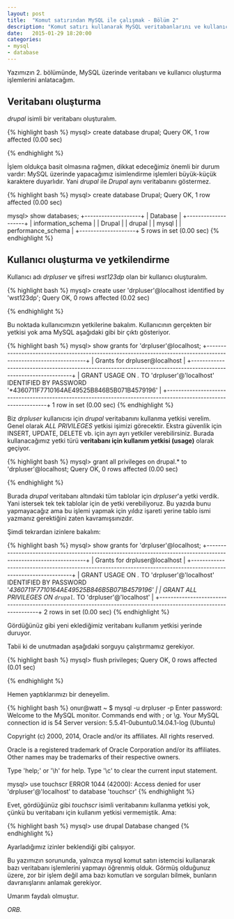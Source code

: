 ```yaml
---
layout: post
title:  "Komut satırından MySQL ile çalışmak - Bölüm 2"
description: "Komut satırı kullanarak MySQL veritabanlarını ve kullanıcılarını yönetmek - bölüm 2"
date:   2015-01-29 18:20:00
categories:
- mysql
- database
---
```


Yazımızın 2. bölümünde, MySQL üzerinde veritabanı ve kullanıcı oluşturma işlemlerini anlatacağım.

## Veritabanı oluşturma

*drupal* isimli bir veritabanı oluşturalım.

{% highlight bash %}
mysql> create database drupal;
Query OK, 1 row affected (0.00 sec)

{% endhighlight %}

İşlem oldukça basit olmasına rağmen, dikkat edeceğimiz önemli bir durum vardır: MySQL üzerinde yapacağımız isimlendirme işlemleri büyük-küçük karaktere duyarlıdır. Yani *drupal* ile *Drupal* aynı veritabanını göstermez.

{% highlight bash %}
mysql> create database Drupal;
Query OK, 1 row affected (0.00 sec)

mysql> show databases;
+--------------------+
| Database           |
+--------------------+
| information_schema |
| Drupal             |
| drupal             |
| mysql              |
| performance_schema |
+--------------------+
5 rows in set (0.00 sec)
{% endhighlight %}

## Kullanıcı oluşturma ve yetkilendirme

Kullanıcı adı *drpluser* ve şifresi *wst123dp* olan bir kullanıcı oluşturalım.

{% highlight bash %}
mysql> create user 'drpluser'@localhost identified by 'wst123dp';
Query OK, 0 rows affected (0.02 sec)

{% endhighlight %}

Bu noktada kullanıcımızın yetkilerine bakalım. Kullanıcının gerçekten bir yetkisi yok ama MySQL aşağıdaki gibi bir çıktı gösteriyor.

{% highlight bash %}
mysql> show grants for 'drpluser'@localhost;
+-----------------------------------------------------------------------------------------------------------------+
| Grants for drpluser@localhost                                                                                   |
+-----------------------------------------------------------------------------------------------------------------+
| GRANT USAGE ON *.* TO 'drpluser'@'localhost' IDENTIFIED BY PASSWORD '*4360711F7710164AE49525B846B5B071B4579196' |
+-----------------------------------------------------------------------------------------------------------------+
1 row in set (0.00 sec)
{% endhighlight %}

Biz *drpluser* kullanıcısı için *drupal* veritabanını kullanma yetkisi verelim. Genel olarak *ALL PRIVILEGES* yetkisi işimizi görecektir. Ekstra güvenlik için INSERT, UPDATE, DELETE vb. için ayrı ayrı yetkiler verebilirsiniz. Burada kullanacağımız yetki türü **veritabanı için kullanım yetkisi (usage)** olarak geçiyor.

{% highlight bash %}
mysql> grant all privileges on drupal.* to 'drpluser'@localhost;
Query OK, 0 rows affected (0.00 sec)

{% endhighlight %}

Burada *drupal* veritabanı altındaki tüm tablolar için *drpluser*'a yetki verdik. Yani istersek tek tek tablolar için de yetki verebiliyoruz. Bu yazıda bunu yapmayacağız ama bu işlemi yapmak için yıldız işareti yerine tablo ismi yazmanız gerektiğini zaten kavramışsınızdır.

Şimdi tekrardan izinlere bakalım:

{% highlight bash %}
mysql> show grants for 'drpluser'@localhost;
+-----------------------------------------------------------------------------------------------------------------+
| Grants for drpluser@localhost                                                                                   |
+-----------------------------------------------------------------------------------------------------------------+
| GRANT USAGE ON *.* TO 'drpluser'@'localhost' IDENTIFIED BY PASSWORD '*4360711F7710164AE49525B846B5B071B4579196' |
| GRANT ALL PRIVILEGES ON `drupal`.* TO 'drpluser'@'localhost'                                                    |
+-----------------------------------------------------------------------------------------------------------------+
2 rows in set (0.00 sec)
{% endhighlight %}

Gördüğünüz gibi yeni eklediğimiz veritabanı kullanım yetkisi yerinde duruyor.

Tabii ki de unutmadan aşağıdaki sorguyu çalıştırmamız gerekiyor.

{% highlight bash %}
mysql> flush privileges;
Query OK, 0 rows affected (0.01 sec)

{% endhighlight %}

Hemen yaptıklarımızı bir deneyelim.

{% highlight bash %}
onur@watt ~ $ mysql -u drpluser -p
Enter password: 
Welcome to the MySQL monitor.  Commands end with ; or \g.
Your MySQL connection id is 54
Server version: 5.5.41-0ubuntu0.14.04.1-log (Ubuntu)

Copyright (c) 2000, 2014, Oracle and/or its affiliates. All rights reserved.

Oracle is a registered trademark of Oracle Corporation and/or its
affiliates. Other names may be trademarks of their respective
owners.

Type 'help;' or '\h' for help. Type '\c' to clear the current input statement.

mysql> use touchscr
ERROR 1044 (42000): Access denied for user 'drpluser'@'localhost' to database 'touchscr'
{% endhighlight %}

Evet, gördüğünüz gibi *touchscr* isimli veritabanını kullanma yetkisi yok, çünkü bu veritabanı için kullanım yetkisi vermemiştik. Ama:

{% highlight bash %}
mysql> use drupal
Database changed
{% endhighlight %}

Ayarladığımız izinler beklendiği gibi çalışıyor.

Bu yazımızın sorununda, yalnızca mysql komut satırı istemcisi kullanarak bazı veritabanı işlemlerini yapmayı öğrenmiş olduk. Görmüş olduğunuz üzere, zor bir işlem değil ama bazı komutları ve sorguları bilmek, bunların davranışlarını anlamak gerekiyor.

Umarım faydalı olmuştur.

*ORB.*
